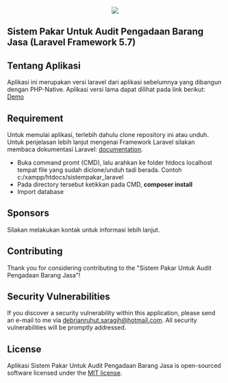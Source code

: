 <p align="center">
	<img src="https://laravel.com/assets/img/components/logo-laravel.svg">
	<h2>Sistem Pakar Untuk Audit Pengadaan Barang Jasa (Laravel Framework 5.7)</h2>
</p>

## Tentang Aplikasi

Aplikasi ini merupakan versi laravel dari aplikasi sebelumnya yang dibangun dengan PHP-Native. Aplikasi versi lama dapat dilihat pada link berikut: [Demo](http://sistempakar.mahasiswaonline.com/)

## Requirement

Untuk memulai aplikasi, terlebih dahulu clone repository ini atau unduh. Untuk penjelasan lebih lanjut mengenai Framework Laravel silakan membaca dokumentasi Laravel: [documentation](https://laravel.com/docs).
- Buka command promt (CMD), lalu arahkan ke folder htdocs localhost tempat file yang sudah diclone/unduh tadi berada. Contoh c:/xampp/htdocs/sistempakar_laravel
- Pada directory tersebut ketikkan pada CMD, **composer install**
- Import database
## Sponsors

Silakan melakukan kontak untuk informasi lebih lanjut.

## Contributing

Thank you for considering contributing to the "Sistem Pakar Untuk Audit Pengadaan Barang Jasa"! 

## Security Vulnerabilities

If you discover a security vulnerability within this application, please send an e-mail to me via [debrianruhut.saragih@hotmail.com](mailto:debrianruhut.saragih@hotmail.com). All security vulnerabilities will be promptly addressed.

## License

Aplikasi Sistem Pakar Untuk Audit Pengadaan Barang Jasa is open-sourced software licensed under the [MIT license](https://opensource.org/licenses/MIT).
